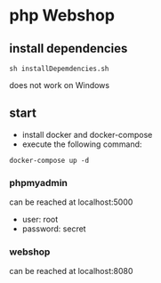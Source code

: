 # php Webshop

## install dependencies

````shell
sh installDepemdencies.sh
````
does not work on Windows

## start

* install docker and docker-compose
* execute the following command:

````shell
docker-compose up -d
````

### phpmyadmin

can be reached at localhost:5000
* user: root
* password: secret

### webshop

can be reached at localhost:8080